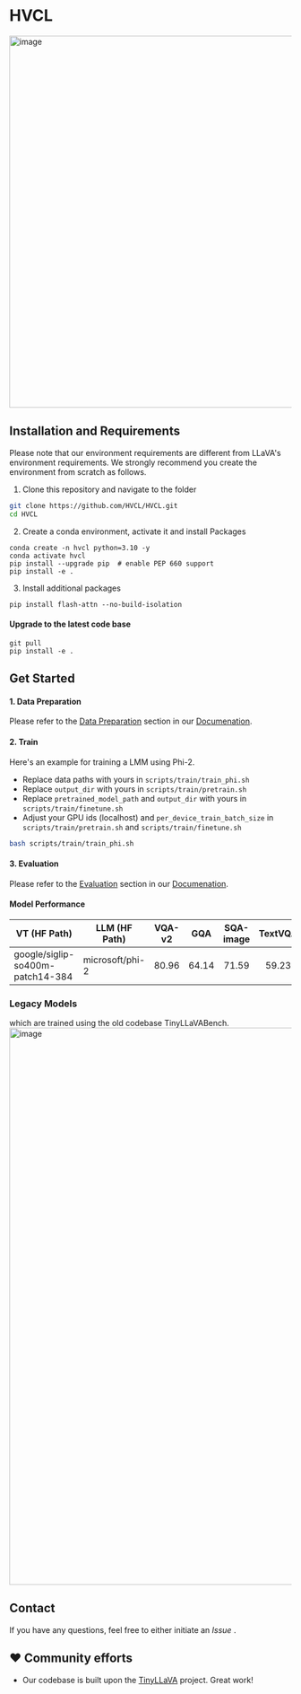# HVCL

<img width="2232" height="663" alt="image" src="https://github.com/user-attachments/assets/d32d6dc0-9ed0-476f-832c-4c3711dae2d8" />



## Installation and Requirements

Please note that our environment requirements are different from LLaVA's environment requirements. We strongly recommend you create the environment from scratch as follows.

1. Clone this repository and navigate to the folder
```bash
git clone https://github.com/HVCL/HVCL.git
cd HVCL
```

2. Create a conda environment, activate it and install Packages
```Shell
conda create -n hvcl python=3.10 -y
conda activate hvcl
pip install --upgrade pip  # enable PEP 660 support
pip install -e .
```

3. Install additional packages
```Shell
pip install flash-attn --no-build-isolation
```
#### Upgrade to the latest code base

```Shell
git pull
pip install -e .
```

## Get Started

#### 1. Data Preparation

Please refer to the [Data Preparation](https://tinyllava-factory.readthedocs.io/en/latest/Prepare%20Datasets.html) section in our [Documenation](https://tinyllava-factory.readthedocs.io/en/latest/).

#### 2. Train

Here's an example for training a LMM using Phi-2.

- Replace data paths with yours in `scripts/train/train_phi.sh`
- Replace `output_dir` with yours in `scripts/train/pretrain.sh`
- Replace `pretrained_model_path` and `output_dir` with yours in `scripts/train/finetune.sh`
- Adjust your GPU ids (localhost) and `per_device_train_batch_size` in `scripts/train/pretrain.sh` and `scripts/train/finetune.sh`

```bash
bash scripts/train/train_phi.sh
```


#### 3. Evaluation

Please refer to the [Evaluation](https://tinyllava-factory.readthedocs.io/en/latest/Evaluation.html) section in our [Documenation](https://tinyllava-factory.readthedocs.io/en/latest/Evaluation.html).



#### Model Performance

| VT (HF Path)                      | LLM (HF Path)                       | VQA-v2 | GQA  | SQA-image | TextVQA | MM-Vet | POPE | MME    | MMMU-val |
| --------------------------------- | ----------------------------------  | :----: | :--: | :-------: | :-----: | :----: | :--: | :----: | :------: |
| google/siglip-so400m-patch14-384  | microsoft/phi-2                     | 80.96   | 64.14 | 71.59     | 59.23   |36.1  | 88.67 | 1488.96 | 37.3    |

### Legacy Models

which are trained using the old codebase TinyLLaVABench.
<img width="1300" height="993" alt="image" src="https://github.com/user-attachments/assets/0acbb6d3-dade-44db-a3d8-0b998ae2934d" />






## Contact
If you have any questions, feel free to either initiate an *Issue* .




## ❤️ Community efforts
* Our codebase is built upon the [TinyLLaVA]([https://github.com/haotian-liu/LLaVA](https://github.com/TinyLLaVA/TinyLLaVA_Factory)) project. Great work!
